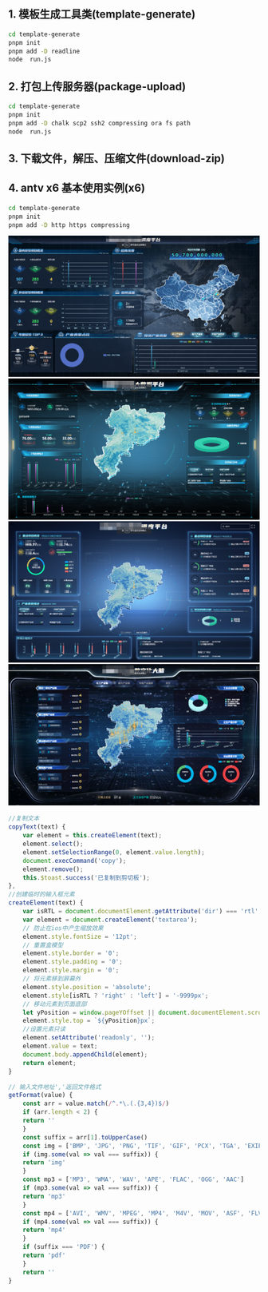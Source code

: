 ## 1. 模板生成工具类(template-generate)

```sh
cd template-generate
pnpm init
pnpm add -D readline
node  run.js
```

## 2. 打包上传服务器(package-upload)

```sh
cd template-generate
pnpm init
pnpm add -D chalk scp2 ssh2 compressing ora fs path
node  run.js
```

## 3. 下载文件，解压、压缩文件(download-zip)

## 4. antv x6 基本使用实例(x6)

```sh
cd template-generate
pnpm init
pnpm add -D http https compressing
```

![大数据看板1](./assets/1117b41e08310638408d63a8fff250c.png)
![大数据看板2](./assets/01d6158786ac5981afb660ce68a30d2.png)
![大数据看板3](./assets/4cc2a045b1c174aba48aa1c31bc0d08.png)
![大数据看板4](./assets/5529979865891a626b2e53f5f7e9bb2.png)

```javascript
//复制文本
copyText(text) {
    var element = this.createElement(text);
    element.select();
    element.setSelectionRange(0, element.value.length);
    document.execCommand('copy');
    element.remove();
    this.$toast.success('已复制到剪切板');
},
//创建临时的输入框元素
createElement(text) {
    var isRTL = document.documentElement.getAttribute('dir') === 'rtl';
    var element = document.createElement('textarea');
    // 防止在ios中产生缩放效果
    element.style.fontSize = '12pt';
    // 重置盒模型
    element.style.border = '0';
    element.style.padding = '0';
    element.style.margin = '0';
    // 将元素移到屏幕外
    element.style.position = 'absolute';
    element.style[isRTL ? 'right' : 'left'] = '-9999px';
    // 移动元素到页面底部
    let yPosition = window.pageYOffset || document.documentElement.scrollTop;
    element.style.top = `${yPosition}px`;
    //设置元素只读
    element.setAttribute('readonly', '');
    element.value = text;
    document.body.appendChild(element);
    return element;
}
```

```javascript
// 输入文件地址','返回文件格式
getFormat(value) {
    const arr = value.match(/^.*\.(.{3,4})$/)
    if (arr.length < 2) {
    return ''
    }
    const suffix = arr[1].toUpperCase()
    const img = ['BMP', 'JPG', 'PNG', 'TIF', 'GIF', 'PCX', 'TGA', 'EXIF', 'FPX', 'SVG', 'PSD', 'CDR', 'PCD', 'DXF', 'UFO', 'EPS', 'AI', 'RAW', 'WMF', 'WEBP', 'AVIF', 'APNG']
    if (img.some(val => val === suffix)) {
    return 'img'
    }
    const mp3 = ['MP3', 'WMA', 'WAV', 'APE', 'FLAC', 'OGG', 'AAC']
    if (mp3.some(val => val === suffix)) {
    return 'mp3'
    }
    const mp4 = ['AVI', 'WMV', 'MPEG', 'MP4', 'M4V', 'MOV', 'ASF', 'FLV', 'F4V', 'RMVB', 'RM', '3GP', 'VOB']
    if (mp4.some(val => val === suffix)) {
    return 'mp4'
    }
    if (suffix === 'PDF') {
    return 'pdf'
    }
    return ''
}
```
